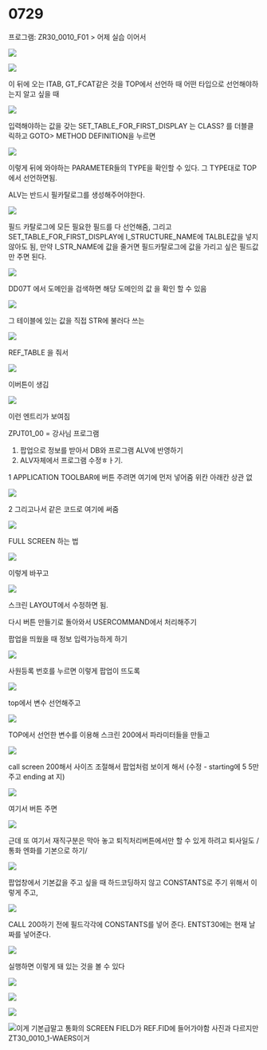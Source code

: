 # 0729

프로그램: ZR30\_0010\_F01  &gt; 어제 실습 이어서

![](../../../.gitbook/assets/image%20%28177%29.png)

![](../../../.gitbook/assets/image%20%28172%29.png)

 이 뒤에 오는 ITAB, GT\_FCAT같은 것을 TOP에서 선언하 때 어떤 타입으로 선언해야하는지 알고 싶을 때

![](../../../.gitbook/assets/image%20%28165%29.png)

입력해야하는 값을 갖는 SET\_TABLE\_FOR\_FIRST\_DISPLAY 는 CLASS? 를 더블클릭하고 GOTO&gt; METHOD DEFINITION을 누르면

![](../../../.gitbook/assets/image%20%28160%29.png)

이렇게 뒤에 와야하는 PARAMETER들의 TYPE을 확인할 수 있다. 그 TYPE대로 TOP에서 선언하면됨.



ALV는 반드시 필카탈로그를 생성해주어야한다.

![](../../../.gitbook/assets/image%20%28166%29.png)

필드 카탈로그에 모든 필요한 필드를 다 선언해줌, 그리고 SET\_TABLE\_FOR\_FIRST\_DISPLAY에 I\_STRUCTURE\_NAME에 TALBLE값을  넣지 않아도 됨, 만약 I\_STR\_NAME에 값을 줄거면 필드카탈로그에 값을 가리고 싶은 필드값만 주면 된다.

![](../../../.gitbook/assets/image%20%28181%29.png)

DD07T 에서 도메인을 검색하면 해당 도메인의 값 을 확인 할 수 있음 

![](../../../.gitbook/assets/image%20%28158%29.png)

그 테이블에 있는 값을 직접 STR에 불러다 쓰는 

![](../../../.gitbook/assets/image%20%28163%29.png)

REF\_TABLE 을 줘서 

![](../../../.gitbook/assets/image%20%28182%29.png)

이버튼이 생김 

![](../../../.gitbook/assets/image%20%28170%29.png)

이런 엔트리가 보여짐 



ZPJT01\_00 = 강사님 프로그램



1. 팝업으로 정보를 받아서 DB와 프로그램 ALV에 반영하기
2. ALV자체에서 프로그램 수정ㅎㅏ기.

1 APPLICATION TOOLBAR에 버튼 주려면 여기에 먼저 넣어줌 위칸 아래칸 상관 없

![](../../../.gitbook/assets/image%20%28186%29.png)

2 그리고나서 같은 코드로 여기에 써줌 

![](../../../.gitbook/assets/image%20%28178%29.png)





FULL SCREEN 하는 법

![](../../../.gitbook/assets/image%20%28161%29.png)



이렇게 바꾸고

![](../../../.gitbook/assets/image%20%28159%29.png)

스크린 LAYOUT에서 수정하면 됨.



다시 버튼 만들기로 돌아와서 USERCOMMAND에서 처리해주기 

팝업을 띄웠을 때 정보 입력가능하게 하기 

![](../../../.gitbook/assets/image%20%28175%29.png)

사원등록 번호를 누르면 이렇게 팝업이 뜨도록 

![](../../../.gitbook/assets/image%20%28184%29.png)

top에서 변수 선언해주고

![](../../../.gitbook/assets/image%20%28167%29.png)

TOP에서 선언한 변수를 이용해 스크린 200에서 파라미터들을 만들고  

![](../../../.gitbook/assets/image%20%28169%29.png)

call screen 200해서 사이즈 조절해서 팝업처럼 보이게 해서 \(수정 - starting에 5 5만 주고 ending at 지\)

![](../../../.gitbook/assets/image%20%28183%29.png)

여기서 버튼 주면

![](../../../.gitbook/assets/image%20%28173%29.png)

근데 또 여기서 재직구분은 막아 놓고 퇴직처리버튼에서만 할 수 있게 하려고 퇴사일도 / 통화 엔화를 기본으로 하기/

![](../../../.gitbook/assets/image%20%28171%29.png)

팝업창에서 기본값을 주고 싶을 때 하드코딩하지 않고 CONSTANTS로 주기 위해서 이렇게 주고,

![](../../../.gitbook/assets/image%20%28176%29.png)

CALL 200하기 전에 필드각각에 CONSTANTS를 넣어 준다. ENTST30에는 현재 날짜를 넣어준다.

![](../../../.gitbook/assets/image%20%28185%29.png)

실행하면 이렇게 돼 있는 것을 볼 수 있다

![](../../../.gitbook/assets/image%20%28168%29.png)

![](../../../.gitbook/assets/image%20%28162%29.png)

![](../../../.gitbook/assets/image%20%28180%29.png)

![&#xC774;&#xAC8C; &#xAE30;&#xBCF8;&#xAE09;&#xB9D0;&#xACE0; &#xD1B5;&#xD654;&#xC758; SCREEN FIELD&#xAC00; REF.FID&#xC5D0; &#xB4E4;&#xC5B4;&#xAC00;&#xC57C;&#xD568; &#xC0AC;&#xC9C4;&#xACFC; &#xB2E4;&#xB974;&#xC9C0;&#xB9CC; ZT30\_0010\_1-WAERS&#xC774;&#xAC70;](../../../.gitbook/assets/image%20%28174%29.png)







